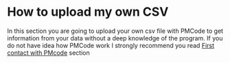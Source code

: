 # How to upload my own CSV
In this section you are going to upload your own csv file with PMCode to get information from your data without a deep knowledge of the program. If you do not have idea how PMCode work I strongly recommend you read [First contact with PMcode](./FirstContact.md) section 

